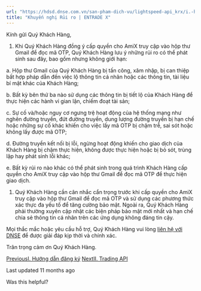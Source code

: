 ```yaml
---
url: "https://hdsd.dnse.com.vn/san-pham-dich-vu/lightspeed-api_krx/i.-huong-dan-dang-ky/khuyen-nghi-rui-ro"
title: "Khuyến nghị Rủi ro | ENTRADE X"
---
```


Kính gửi Quý Khách Hàng,

1. Khi Quý Khách Hàng đồng ý cấp quyền cho AmiX truy cập vào hộp thư Gmail để đọc mã OTP, Quý Khách Hàng lưu ý những rủi ro có thể phát sinh sau đây, bao gồm nhưng không giới hạn:


a. Hộp thư Gmail của Quý Khách Hàng bị tấn công, xâm nhập, bị can thiệp bất hợp pháp dẫn đến việc lộ thông tin cá nhân hoặc các thông tin, tài liệu bí mật khác của Khách Hàng;

b. Bất kỳ bên thứ ba nào sử dụng các thông tin bị tiết lộ của Khách Hàng để thực hiện các hành vi gian lận, chiếm đoạt tài sản;

c. Sự cố và/hoặc nguy cơ ngưng trệ hoạt động của hệ thống mạng như nghẽn đường truyền, đứt đường truyền, dung lượng đường truyền bị hạn chế hoặc những sự cố khác khiến cho việc lấy mã OTP bị chậm trễ, sai sót hoặc không lấy được mã OTP;

d. Đường truyền kết nối bị lỗi, ngừng hoạt động khiến cho giao dịch của Khách Hàng bị chậm thực hiện, không được thực hiện hoặc bị bỏ sót, trùng lặp hay phát sinh lỗi khác;

e. Bất kỳ rủi ro nào khác có thể phát sinh trong quá trình Khách Hàng cấp quyền cho AmiX truy cập vào hộp thư Gmail để đọc mã OTP để thực hiện giao dịch.

1. Quý Khách Hàng cần cân nhắc cẩn trọng trước khi cấp quyền cho AmiX truy cập vào hộp thư Gmail để đọc mã OTP và sử dụng các phương thức xác thực đa yếu tố để tăng cường bảo mật. Ngoài ra, Quý Khách Hàng phải thường xuyên cập nhật các biện pháp bảo mật mới nhất và hạn chế chia sẻ thông tin cá nhân trên các ứng dụng không đáng tin cậy.


Mọi thắc mắc hoặc yêu cầu hỗ trợ, Quý Khách Hàng vui lòng [liên hệ với](https://hdsd.dnse.com.vn/thong-tin-lien-he-dnse) [DNSE](https://hdsd.dnse.com.vn/thong-tin-lien-he-dnse) để được giải đáp kịp thời và chính xác.

Trân trọng cảm ơn Quý Khách Hàng.

[PreviousI. Hướng dẫn đăng ký](https://hdsd.dnse.com.vn/san-pham-dich-vu/lightspeed-api_krx/i.-huong-dan-dang-ky) [NextII. Trading API](https://hdsd.dnse.com.vn/san-pham-dich-vu/lightspeed-api_krx/ii.-trading-api)

Last updated 11 months ago

Was this helpful?